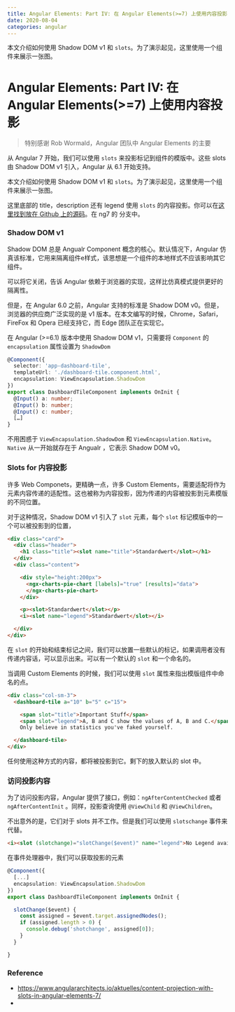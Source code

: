 ```yaml
---
title: Angular Elements: Part IV: 在 Angular Elements(>=7) 上使用内容投影     
date: 2020-08-04
categories: angular
---
```

本文介绍如何使用 Shadow DOM v1 和 `slots`。为了演示起见，这里使用一个组件来展示一张图。<!-- more -->

# Angular Elements: Part IV: 在 Angular Elements(>=7) 上使用内容投影



> 特别感谢 Rob Wormald，Angular 团队中 Angular Elements 的主要

从 Angular 7 开始，我们可以使用 `slots` 来投影标记到组件的模版中。这些 slots 由 Shadow DOM v1 引入，Angular 从 6.1 开始支持。

本文介绍如何使用 Shadow DOM v1 和 `slots`。为了演示起见，这里使用一个组件来展示一张图。



这里底部的 title，description 还有 legend 使用 `slots` 的内容投影。你可以在[这里找到放在 Github 上的源码](https://github.com/manfredsteyer/angular-elements-dashboard/tree/ng7)。在 ng7 的 分支中。

### Shadow DOM v1

Shadow DOM 总是 Angualr Component 概念的核心。默认情况下，Angular 仿真该标准，它用来隔离组件e样式，该思想是一个组件的本地样式不应该影响其它组件。

可以将它关闭，告诉 Angular 依赖于浏览器的实现，这样比仿真模式提供更好的隔离性。

但是，在 Angular 6.0 之前，Angular 支持的标准是 Shadow DOM v0。但是，浏览器的供应商广泛实现的是 v1 版本。在本文编写的时候，Chrome，Safari，FireFox 和 Opera 已经支持它，而 Edge 团队正在实现它。

在 Angular (>=6.1) 版本中使用 Shadow DOM v1，只需要将 `Component` 的 `encapsulation` 属性设置为 `ShadowDom`

```typescript
@Component({
  selector: 'app-dashboard-tile',
  templateUrl: './dashboard-tile.component.html',
  encapsulation: ViewEncapsulation.ShadowDom
})
export class DashboardTileComponent implements OnInit {
  @Input() a: number;
  @Input() b: number;
  @Input() c: number;
  […]
} 
```

不用困惑于 `ViewEncapsulation.ShadowDom` 和 `ViewEncapsulation.Native`。`Native` 从一开始就存在于 Angualr ，它表示 Shadow DOM v0。

 ### Slots for 内容投影

许多 Web Componets，更精确一点，许多 Custom Elements，需要适配将作为元素内容传递的适配性。这也被称为内容投影，因为传递的内容被投影到元素模版的不同位置。

对于这种情况，Shadow DOM v1 引入了 `slot` 元素，每个 `slot` 标记模版中的一个可以被投影到的位置，

```html
<div class="card">
  <div class="header">
    <h1 class="title"><slot name="title">Standardwert</slot></h1>
  </div>
  <div class="content">

    <div style="height:200px">
      <ngx-charts-pie-chart [labels]="true" [results]="data">
      </ngx-charts-pie-chart>
    </div>

    <p><slot>Standardwert</slot></p>
    <i><slot name="legend">Standardwert</slot></i>

  </div>
</div>
```

在 `slot` 的开始和结束标记之间，我们可以放置一些默认的标记，如果调用者没有传递内容话，可以显示出来。可以有一个默认的 `slot` 和一个命名的。

当调用 Custom Elements 的时候，我们可以使用 `slot` 属性来指出模版组件中命名的点。

```html
<div class="col-sm-3">
  <dashboard-tile a="10" b="5" c="15">

    <span slot="title">Important Stuff</span>
    <span slot="legend">A, B and C show the values of A, B and C.</span>
    Only believe in statistics you've faked yourself.

  </dashboard-tile>
</div>
```

任何使用这种方式的内容，都将被投影到它。剩下的放入默认的 slot 中。

### 访问投影内容

为了访问投影内容，Angular 提供了接口，例如：`ngAfterContentChecked` 或者 `ngAfterContentInit` 。同样，投影查询使用 `@ViewChild` 和 `@ViewChildren`。

不出意外的是，它们对于 slots 并不工作。但是我们可以使用 `slotschange` 事件来代替。

```html
<i><slot (slotchange)="slotChange($event)" name="legend">No Legend available.</slot></i>
```

在事件处理器中，我们可以获取投影的元素

```typescript
@Component({
  [...]
  encapsulation: ViewEncapsulation.ShadowDom
})
export class DashboardTileComponent implements OnInit {

  slotChange($event) {
    const assigned = $event.target.assignedNodes();
    if (assigned.length > 0) {
      console.debug('shotchange', assigned[0]);
    }
  }

}
```







### Reference

* https://www.angulararchitects.io/aktuelles/content-projection-with-slots-in-angular-elements-7/
* 
